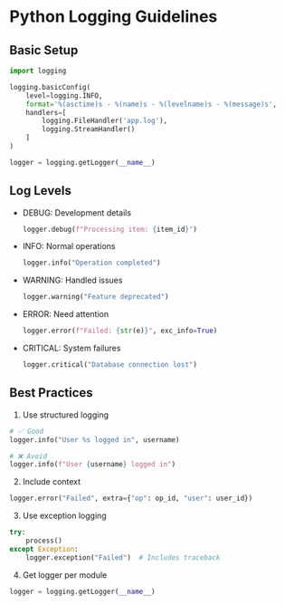 # Python Logging Guidelines

## Basic Setup
```python
import logging

logging.basicConfig(
    level=logging.INFO,
    format='%(asctime)s - %(name)s - %(levelname)s - %(message)s',
    handlers=[
        logging.FileHandler('app.log'),
        logging.StreamHandler()
    ]
)

logger = logging.getLogger(__name__)
```

## Log Levels
- DEBUG: Development details
  ```python
  logger.debug(f"Processing item: {item_id}")
  ```
- INFO: Normal operations
  ```python
  logger.info("Operation completed")
  ```
- WARNING: Handled issues
  ```python
  logger.warning("Feature deprecated")
  ```
- ERROR: Need attention
  ```python
  logger.error(f"Failed: {str(e)}", exc_info=True)
  ```
- CRITICAL: System failures
  ```python
  logger.critical("Database connection lost")
  ```

## Best Practices
1. Use structured logging
```python
# ✅ Good
logger.info("User %s logged in", username)

# ❌ Avoid
logger.info(f"User {username} logged in")
```

2. Include context
```python
logger.error("Failed", extra={"op": op_id, "user": user_id})
```

3. Use exception logging
```python
try:
    process()
except Exception:
    logger.exception("Failed")  # Includes traceback
```

4. Get logger per module
```python
logger = logging.getLogger(__name__)
